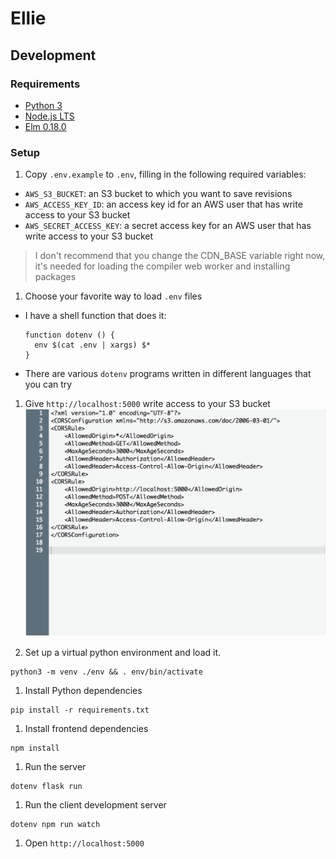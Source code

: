# Ellie

## Development

### Requirements
- [Python 3](https://www.python.org/downloads/)
- [Node.js LTS](https://nodejs.org/en/download/)
- [Elm 0.18.0](https://guide.elm-lang.org/install.html)

### Setup
1. Copy `.env.example` to `.env`, filling in the following required variables:
  - `AWS_S3_BUCKET`: an S3 bucket to which you want to save revisions
  - `AWS_ACCESS_KEY_ID`: an access key id for an AWS user that has write access to your S3 bucket
  - `AWS_SECRET_ACCESS_KEY`: a secret access key for an AWS user that has write access to your S3 bucket

  > I don't recommend that you change the CDN_BASE variable right now, it's needed for loading the compiler web worker and installing packages

1. Choose your favorite way to load `.env` files
  - I have a shell function that does it:
    ```
    function dotenv () {
      env $(cat .env | xargs) $*
    }
    ```
  - There are various `dotenv` programs written in different languages that you can try

1. Give `http://localhost:5000` write access to your S3 bucket
  ![AWS Bucket CORS Config](docs/images/aws_bucket_cors.png)

1. Set up a virtual python environment and load it.
  ```
  python3 -m venv ./env && . env/bin/activate
  ```

1. Install Python dependencies
  ```
  pip install -r requirements.txt
  ```

1. Install frontend dependencies
  ```
  npm install
  ```

1. Run the server
  ```
  dotenv flask run
  ```

1. Run the client development server
  ```
  dotenv npm run watch
  ```

1. Open `http://localhost:5000`
